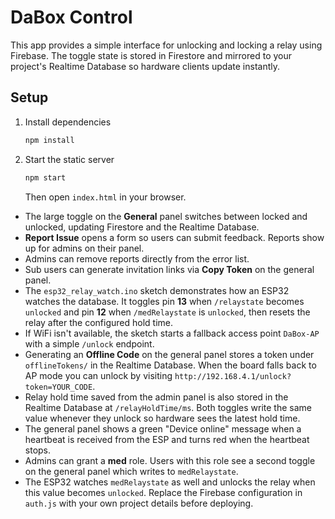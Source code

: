 # DaBox Control

This app provides a simple interface for unlocking and locking a relay using Firebase. The toggle state is stored in Firestore and mirrored to your project's Realtime Database so hardware clients update instantly.

## Setup

1. Install dependencies
   ```bash
   npm install
   ```
2. Start the static server
   ```bash
   npm start
   ```
   Then open `index.html` in your browser.
- The large toggle on the **General** panel switches between locked and unlocked, updating Firestore and the Realtime Database.
- **Report Issue** opens a form so users can submit feedback. Reports show up for admins on their panel.
- Admins can remove reports directly from the error list.
- Sub users can generate invitation links via **Copy Token** on the general panel.
- The `esp32_relay_watch.ino` sketch demonstrates how an ESP32 watches the database. It toggles pin **13** when `/relaystate` becomes `unlocked` and pin **12** when `/medRelaystate` is `unlocked`, then resets the relay after the configured hold time.
- If WiFi isn't available, the sketch starts a fallback access point `DaBox-AP` with a simple `/unlock` endpoint.
- Generating an **Offline Code** on the general panel stores a token under `offlineTokens/` in the Realtime Database. When the board falls back to AP mode you can unlock by visiting `http://192.168.4.1/unlock?token=YOUR_CODE`.
- Relay hold time saved from the admin panel is also stored in the Realtime Database at `/relayHoldTime/ms`. Both toggles write the same value whenever they unlock so hardware sees the latest hold time.
- The general panel shows a green "Device online" message when a heartbeat is received from the ESP and turns red when the heartbeat stops.
- Admins can grant a **med** role. Users with this role see a second toggle on the general panel which writes to `medRelaystate`.
- The ESP32 watches `medRelaystate` as well and unlocks the relay when this value becomes `unlocked`.
Replace the Firebase configuration in `auth.js` with your own project details before deploying.
